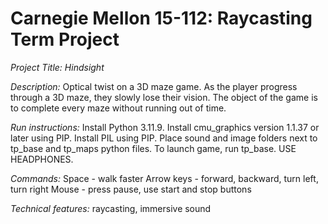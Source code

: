 # Carnegie Mellon 15-112: Raycasting Term Project

_Project Title: Hindsight_

_Description:_ Optical twist on a 3D maze game. As the player progress through a 3D maze, they slowly lose their vision. The object of the game is to complete every maze without running out of time.

_Run instructions:_ Install Python 3.11.9. Install cmu_graphics version 1.1.37 or later using PIP. Install PIL using PIP. Place sound and image folders next to tp_base and tp_maps python files. To launch game, run tp_base. USE HEADPHONES.

_Commands:_
Space - walk faster
Arrow keys - forward, backward, turn left, turn right
Mouse - press pause, use start and stop buttons

_Technical features:_ raycasting, immersive sound
